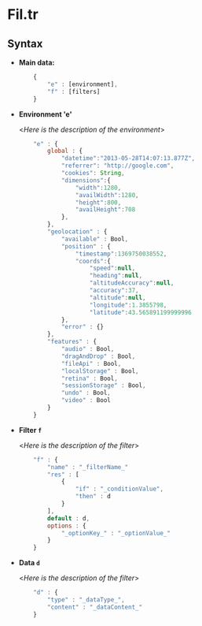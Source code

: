 Fil.tr
======
**Syntax**
----

* **Main data:**

	```javascript
  		{
  			"e" : [environment],
	  		"f" : [filters]
  		}    
	```
 
* **Environment 'e'**

	<_Here is the description of the environment_>
	
	```javascript
  		"e" : {
  			global : {
  				"datetime":"2013-05-28T14:07:13.877Z",
				"referrer": "http://google.com",
				"cookies": String,
				"dimensions":{
					"width":1280,
					"availWidth":1280,
					"height":800,
					"availHeight":708
				},
  			},
  			"geolocation" : {
  				"available" : Bool,
  				"position" : {
  					"timestamp":1369750038552,
					"coords":{
						"speed":null,
						"heading":null,
						"altitudeAccuracy":null,
						"accuracy":37,
						"altitude":null,
						"longitude":1.3855798,
						"latitude":43.565891199999996
  				},
  				"error" : {}
  			},
  			"features" : {
  				"audio" : Bool,
  				"dragAndDrop" : Bool,
  				"fileApi" : Bool,
  				"localStorage" : Bool,
  				"retina" : Bool,
  				"sessionStorage" : Bool,
  				"undo" : Bool,
  				"video" : Bool
  			}
	  	}
	```
  
* **Filter `f`**

	<_Here is the description of the filter_>
	
	```javascript
  		"f" : {
  			"name" : "_filterName_"
  			"res" : [
  				{
  					"if" : "_conditionValue",
  					"then" : d
  				}
  			],
  			default : d,
  			options : {
  				"_optionKey_" : "_optionValue_"
  			}
  	  	}
	```
* **Data `d`**

	<_Here is the description of the filter_>
	
	```javascript
  		"d" : {
  			"type" : "_dataType_",
  			"content" : "_dataContent_"
  	  	}
	```
